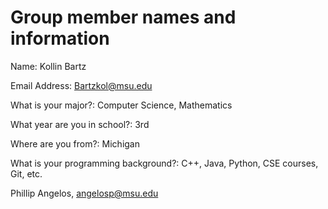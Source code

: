 # Group member names and information

Name: Kollin Bartz

Email Address: Bartzkol@msu.edu

What is your major?: Computer Science, Mathematics

What year are you in school?: 3rd

Where are you from?: Michigan

What is your programming background?: C++, Java, Python, CSE courses, Git, etc.


Phillip Angelos, angelosp@msu.edu
